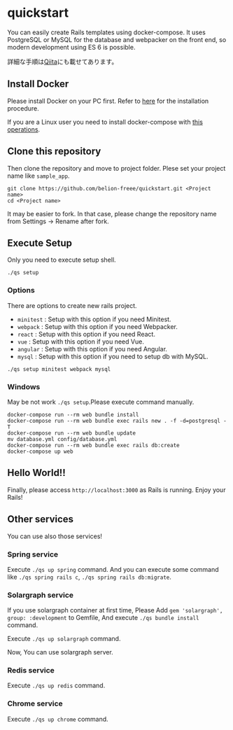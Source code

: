 # quickstart
You can easily create Rails templates using docker-compose.
It uses PostgreSQL or MySQL for the database and webpacker on the front end, so modern development using ES 6 is possible.

詳細な手順は[Qiita](https://qiita.com/belion_freee/items/f0ef60a08299c9febbdf)にも載せてあります。

## Install Docker
Please install Docker on your PC first.
Refer to [here](https://docs.docker.com/install/) for the installation procedure.

If you are a Linux user you need to install docker-compose with [this operations](https://docs.docker.com/compose/install/#install-compose).

## Clone this repository
Then clone the repository and move to project folder.
Plese set your project name like `sample_app`.

```
git clone https://github.com/belion-freee/quickstart.git <Project name>
cd <Project name>
```

It may be easier to fork. In that case, please change the repository name from Settings -> Rename after fork.

## Execute Setup
Only you need to execute setup shell.

```
./qs setup
```

### Options
There are options to create new rails project.

- `minitest` : Setup with this option if you need Minitest.
- `webpack` : Setup with this option if you need Webpacker.
- `react` : Setup with this option if you need React.
- `vue` : Setup with this option if you need Vue.
- `angular` : Setup with this option if you need Angular.
- `mysql` : Setup with this option if you need to setup db with MySQL.

```
./qs setup minitest webpack mysql
```

### Windows
May be not work `./qs setup`.Please execute command manually.

```
docker-compose run --rm web bundle install
docker-compose run --rm web bundle exec rails new . -f -d=postgresql -T
docker-compose run --rm web bundle update
mv database.yml config/database.yml
docker-compose run --rm web bundle exec rails db:create
docker-compose up web
```

## Hello World!!
Finally, please access `http://localhost:3000` as Rails is running.
Enjoy your Rails!

## Other services
You can use also those services!

### Spring service
Execute `./qs up spring` command.
And you can execute some command like `./qs spring rails c`, `./qs spring rails db:migrate`.

### Solargraph service
If you use solargraph container at first time, Please Add `gem 'solargraph', group: :development` to Gemfile, And execute `./qs bundle install` command.

Execute `./qs up solargraph` command.

Now, You can use solargraph server.

### Redis service
Execute `./qs up redis` command.

### Chrome service
Execute `./qs up chrome` command. 
